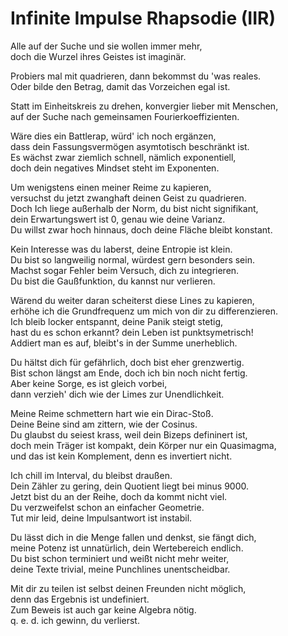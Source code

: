 # Infinite Impulse Rhapsodie (IIR)

Alle auf der Suche und sie wollen immer mehr,  
doch die Wurzel ihres Geistes ist imaginär.

Probiers mal mit quadrieren, dann bekommst du 'was reales.  
Oder bilde den Betrag, damit das Vorzeichen egal ist.

Statt im Einheitskreis zu drehen, konvergier lieber mit Menschen,  
auf der Suche nach gemeinsamen Fourierkoeffizienten.

Wäre dies ein Battlerap, würd' ich noch ergänzen,  
dass dein Fassungsvermögen asymtotisch beschränkt ist.  
Es wächst zwar ziemlich schnell, nämlich exponentiell,  
doch dein negatives Mindset steht im Exponenten.

Um wenigstens einen meiner Reime zu kapieren,  
versuchst du jetzt zwanghaft deinen Geist zu quadrieren.  
Doch Ich liege außerhalb der Norm, du bist nicht signifikant,  
dein Erwartungswert ist 0, genau wie deine Varianz.  
Du willst zwar hoch hinnaus, doch deine Fläche bleibt konstant.

Kein Interesse was du laberst, deine Entropie ist klein.  
Du bist so langweilig normal, würdest gern besonders sein.  
Machst sogar Fehler beim Versuch, dich zu integrieren.  
Du bist die Gaußfunktion, du kannst nur verlieren.

Wärend du weiter daran scheiterst diese Lines zu kapieren,  
erhöhe ich die Grundfrequenz um mich von dir zu differenzieren.  
Ich bleib locker entspannt, deine Panik steigt stetig,  
hast du es schon erkannt? dein Leben ist punktsymetrisch!  
Addiert man es auf, bleibt's in der Summe unerheblich. 

Du hältst dich für gefährlich, doch bist eher grenzwertig.  
Bist schon längst am Ende, doch ich bin noch nicht fertig.  
Aber keine Sorge, es ist gleich vorbei,  
dann verzieh' dich wie der Limes zur Unendlichkeit.  

Meine Reime schmettern hart wie ein Dirac-Stoß.  
Deine Beine sind am zittern, wie der Cosinus.  
Du glaubst du seiest krass, weil dein Bizeps defininert ist,  
doch mein Träger ist kompakt, dein Körper nur ein Quasimagma,  
und das ist kein Komplement, denn es invertiert nicht.

Ich chill im Interval, du bleibst draußen.  
Dein Zähler zu gering, dein Quotient liegt bei minus 9000.  
Jetzt bist du an der Reihe, doch da kommt nicht viel.  
Du verzweifelst schon an einfacher Geometrie.  
Tut mir leid, deine Impulsantwort ist instabil.

Du lässt dich in die Menge fallen und denkst, sie fängt dich,  
meine Potenz ist unnatürlich, dein Wertebereich endlich.  
Du bist schon terminiert und weißt nicht mehr weiter,  
deine Texte trivial, meine Punchlines unentscheidbar.

Mit dir zu teilen ist selbst deinen Freunden nicht möglich,  
denn das Ergebnis ist undefiniert.  
Zum Beweis ist auch gar keine Algebra nötig.  
q. e. d. ich gewinn, du verlierst. 

